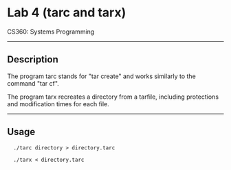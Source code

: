 # Lab 4 (tarc and tarx)

CS360: Systems Programming

-----------
Description
-----------
The program tarc stands for "tar create" and works similarly to the command "tar cf".

The program tarx recreates a directory from a tarfile, including protections and 
modification times for each file.

-----
Usage
-----

      ./tarc directory > directory.tarc
      
      ./tarx < directory.tarc

